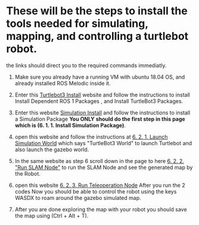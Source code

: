 # These will be the steps to install the tools needed for simulating, mapping, and controlling a turtlebot robot.

the links should direct you to the required commands immediatly.

1. Make sure you already have a running VM with ubuntu 18.04 OS, and already installed ROS Melodic inside it.
2. Enter this [Turtlebot3 Install](https://emanual.robotis.com/docs/en/platform/turtlebot3/quick-start/#pc-setup) website and follow the instructions to install Install Dependent ROS 1 Packages , and Install TurtleBot3 Packages.
5. Enter this website [Simulation Install](https://emanual.robotis.com/docs/en/platform/turtlebot3/simulation/#install-simulation-package) and follow the instructions to install a Simulation Package **You ONLY should  do the first step in this page which is (6. 1. 1. Install Simulation Package)**.
6. open this website and follow the instructions at [6. 2. 1. Launch Simulation World](https://emanual.robotis.com/docs/en/platform/turtlebot3/slam_simulation/#launch-simulation-world-1) which says "TurtleBot3 World" to launch Turtlebot and also launch the gazebo world.
7. In the same website as step 6 scroll down in the page to here [6. 2. 2. "Run SLAM Node"](https://emanual.robotis.com/docs/en/platform/turtlebot3/slam_simulation/#run-slam-node-1) to run the SLAM Node and see the generated map by the Robot.

8. open this website [6. 2. 3. Run Teleoperation Node](https://emanual.robotis.com/docs/en/platform/turtlebot3/slam_simulation/#run-teleoperation-node-1) After you run the 2 codes Now you should be able to control the robot using the keys WASDX to roam around the gazebo simulated map.
9. After you are done exploring the map with your robot you should save the map using (Ctrl + Alt + T).
